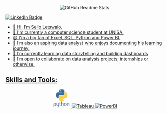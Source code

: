 <p align="center">
 <img width="100px" src="https://res.cloudinary.com/anuraghazra/image/upload/v1594908242/logo_ccswme.svg" align="center" alt="GitHub Readme Stats" /></p>
 
  <a href="https://www.linkedin.com/in/sello-letswalo/">
    <img src="https://img.shields.io/badge/LinkedIn-blue?style=for-the-badge&logo=linkedin&logoColor=white" alt="LinkedIn Badge"/>

* 👋 Hi, I’m Sello Letswalo.
* 🏫 I'm currently a computer science student at UNISA.
* 😄 I'm a big fan of Excel, SQL, Python and Power BI.
* 👀 I’m also an aspiring data analyst who enjoys documenting his learning journey.
* 🌱 I’m currently learning data storytelling and building dashboards
* 💞️ I’m open to collaborate on data analysis projects; internships or otherwise.

## Skills and Tools: <div>
<p align="CENTER">
  <a href="https://www.python.org/" target="_blank" rel="noreferrer"> <img src="https://github.com/devicons/devicon/blob/master/icons/python/python-original-wordmark.svg" title="Python" alt="Python" width="60" height="60"/> </a>
</a>
 <a href="https://www.tableau.com" target="_blank" rel="noreferrer">
    <img src="https://www.tableau.com/sites/default/files/pages/tableaulogo_highres.png" title="Tableau" alt="Tableau" width="180" height="60"/>
</a>
 <a href="https://www.microsoft.com/en-us/download/details.aspx?id=58494" target="_blank" rel="noreferrer"> <img src="https://github.com/microsoft/PowerBI-Icons/blob/main/PNG/Desktop.png" title="PowerBI" alt="PowerBI" width="60" height="60"/> </a>
    

     
